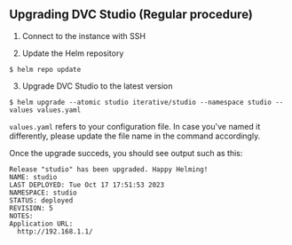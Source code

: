 ## Upgrading DVC Studio (Regular procedure)

1. Connect to the instance with SSH

2. Update the Helm repository

```cli
$ helm repo update
```

3. Upgrade DVC Studio to the latest version

```cli
$ helm upgrade --atomic studio iterative/studio --namespace studio --values values.yaml
```

<admon type="info">

`values.yaml` refers to your configuration file. In case you've named it
differently, please update the file name in the command accordingly.

</admon>

Once the upgrade succeds, you should see output such as this:

```
Release "studio" has been upgraded. Happy Helming!
NAME: studio
LAST DEPLOYED: Tue Oct 17 17:51:53 2023
NAMESPACE: studio
STATUS: deployed
REVISION: 5
NOTES:
Application URL:
  http://192.168.1.1/
```
